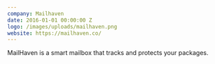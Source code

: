 ```yaml
---
company: Mailhaven
date: 2016-01-01 00:00:00 Z
logo: /images/uploads/mailhaven.png
website: https://mailhaven.co/
---
```

MailHaven is a smart mailbox that tracks and protects your packages.